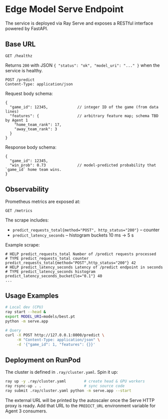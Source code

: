 # Edge Model Serve Endpoint

The service is deployed via Ray Serve and exposes a RESTful interface powered by FastAPI.

## Base URL

```
GET /healthz
```
Returns `200` with JSON `{ "status": "ok", "model_uri": "..." }` when the service is healthy.

```
POST /predict
Content-Type: application/json
```
Request body schema:

```jsonc
{
  "game_id": 12345,             // integer ID of the game (from data lines)
  "features": {                 // arbitrary feature map; schema TBD by Agent 1
    "home_team_rank": 17,
    "away_team_rank": 3
  }
}
```

Response body schema:

```jsonc
{
  "game_id": 12345,
  "win_prob": 0.73              // model-predicted probability that `game_id` home team wins.
}
```

## Observability

Prometheus metrics are exposed at:

```
GET /metrics
```

The scrape includes:

* `predict_requests_total{method="POST", http_status="200"}` – counter
* `predict_latency_seconds` – histogram buckets 10 ms → 5 s

Example scrape:

```text
# HELP predict_requests_total Number of /predict requests processed
# TYPE predict_requests_total counter
predict_requests_total{method="POST",http_status="200"} 42
# HELP predict_latency_seconds Latency of /predict endpoint in seconds
# TYPE predict_latency_seconds histogram
predict_latency_seconds_bucket{le="0.1"} 40
...
```

## Usage Examples

```bash
# Local dev (CPU)
ray start --head &
export MODEL_URI=models/best.pt
python -m serve.app

# Query
curl -X POST http://127.0.0.1:8000/predict \
     -H "Content-Type: application/json" \
     -d '{"game_id": 1, "features": {}}'
```

## Deployment on RunPod

The cluster is defined in `.ray/cluster.yaml`.  Spin it up:

```bash
ray up -y .ray/cluster.yaml        # create head & GPU workers
ray rsync-up . .                   # sync source code
ray submit .ray/cluster.yaml python -m serve.app --start
```

The external URL will be printed by the autoscaler once the Serve HTTP proxy is ready.  Add that URL to the `PREDICT_URL` environment variable for Agent 3 consumers.